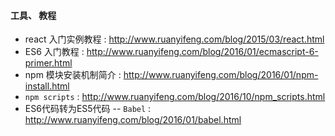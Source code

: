 #### 工具、 教程
* react 入门实例教程 : http://www.ruanyifeng.com/blog/2015/03/react.html
* ES6 入门教程 : http://www.ruanyifeng.com/blog/2016/01/ecmascript-6-primer.html
* npm 模块安装机制简介 : http://www.ruanyifeng.com/blog/2016/01/npm-install.html
* `npm scripts` : http://www.ruanyifeng.com/blog/2016/10/npm_scripts.html
* ES6代码转为ES5代码 -- `Babel` : http://www.ruanyifeng.com/blog/2016/01/babel.html
